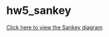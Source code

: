 # hw5_sankey

[Click here to view the Sankey diagram](file:///Users/rosamallorson/Downloads/sankey.html)
